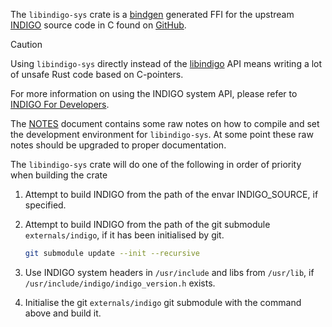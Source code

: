 The `libindigo-sys` crate is a [bindgen](https://rust-lang.github.io/rust-bindgen) generated FFI for the upstream [INDIGO](https://www.indigo-astronomy.org/) source code in C found on [GitHub](https://github.com/indigo-astronomy/indigo).

> [!CAUTION]
> Using `libindigo-sys` directly instead of the [libindigo](..) API means writing a lot of
> unsafe Rust code based on C-pointers.

For more information on using the INDIGO system API, please refer to [INDIGO For Developers](https://www.indigo-astronomy.org/for-developers.html).

The [NOTES](NOTES.md) document contains some raw notes on how to compile and set the development environment for  `libindigo-sys`. At some point these raw notes should be upgraded to proper documentation.

The `libindigo-sys` crate will do one of the following in order of priority when building the crate

1. Attempt to build INDIGO from the path of the envar INDIGO_SOURCE, if specified.
1. Attempt to build INDIGO from the path of the git submodule `externals/indigo`, if it has been initialised by git.

    ```bash
    git submodule update --init --recursive
    ```

1. Use INDIGO system headers in `/usr/include` and libs from `/usr/lib`, if `/usr/include/indigo/indigo_version.h` exists.
1. Initialise the git `externals/indigo` git submodule with the command above and build it.